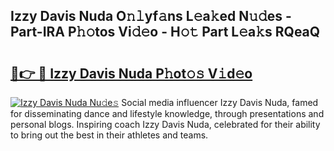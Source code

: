 ## Izzy Davis Nuda O𝚗𝚕yf𝚊ns L𝚎a𝚔ed N𝚞𝚍es - Part-IRA P𝚑𝚘tos Vi𝚍𝚎o - H𝚘𝚝 Part L𝚎a𝚔s RQeaQ

# <h2><a href="http://kfebhzk.oniu.top/?m=Izzy+Davis+Nuda">🔗👉 🔴 Izzy Davis Nuda P𝚑ot𝚘𝚜 V𝚒d𝚎o</a></h2>

[![Izzy Davis Nuda Nu𝚍e𝚜](https://i.imgur.com/0qMVB7G.gif)](http://kfebhzk.oniu.top/?m=Izzy+Davis+Nuda)
Social media influencer Izzy Davis Nuda, famed for disseminating dance and lifestyle knowledge, through presentations and personal blogs. Inspiring coach Izzy Davis Nuda, celebrated for their ability to bring out the best in their athletes and teams.  
